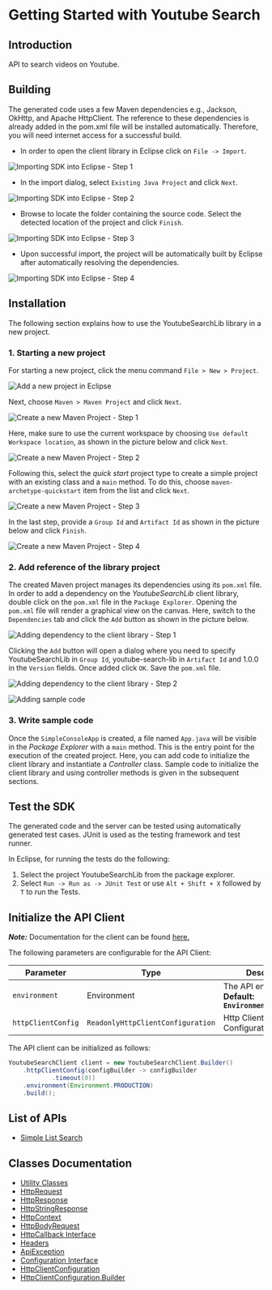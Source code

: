 
# Getting Started with Youtube Search

## Introduction

API to search videos on Youtube.

## Building

The generated code uses a few Maven dependencies e.g., Jackson, OkHttp,
and Apache HttpClient. The reference to these dependencies is already
added in the pom.xml file will be installed automatically. Therefore,
you will need internet access for a successful build.

* In order to open the client library in Eclipse click on `File -> Import`.

![Importing SDK into Eclipse - Step 1](https://apidocs.io/illustration/java?workspaceFolder=Youtube%20Search-Java&workspaceName=YoutubeSearch&projectName=YoutubeSearchLib&rootNamespace=com.googleapis.www&groupId=YoutubeSearchLib&artifactId=youtube-search-lib&version=1.0.0&step=import0)

* In the import dialog, select `Existing Java Project` and click `Next`.

![Importing SDK into Eclipse - Step 2](https://apidocs.io/illustration/java?workspaceFolder=Youtube%20Search-Java&workspaceName=YoutubeSearch&projectName=YoutubeSearchLib&rootNamespace=com.googleapis.www&groupId=YoutubeSearchLib&artifactId=youtube-search-lib&version=1.0.0&step=import1)

* Browse to locate the folder containing the source code. Select the detected location of the project and click `Finish`.

![Importing SDK into Eclipse - Step 3](https://apidocs.io/illustration/java?workspaceFolder=Youtube%20Search-Java&workspaceName=YoutubeSearch&projectName=YoutubeSearchLib&rootNamespace=com.googleapis.www&groupId=YoutubeSearchLib&artifactId=youtube-search-lib&version=1.0.0&step=import2)

* Upon successful import, the project will be automatically built by Eclipse after automatically resolving the dependencies.

![Importing SDK into Eclipse - Step 4](https://apidocs.io/illustration/java?workspaceFolder=Youtube%20Search-Java&workspaceName=YoutubeSearch&projectName=YoutubeSearchLib&rootNamespace=com.googleapis.www&groupId=YoutubeSearchLib&artifactId=youtube-search-lib&version=1.0.0&step=import3)

## Installation

The following section explains how to use the YoutubeSearchLib library in a new project.

### 1. Starting a new project

For starting a new project, click the menu command `File > New > Project`.

![Add a new project in Eclipse](https://apidocs.io/illustration/java?workspaceFolder=Youtube%20Search-Java&workspaceName=YoutubeSearch&projectName=YoutubeSearchLib&rootNamespace=com.googleapis.www&groupId=YoutubeSearchLib&artifactId=youtube-search-lib&version=1.0.0&step=createNewProject0)

Next, choose `Maven > Maven Project` and click `Next`.

![Create a new Maven Project - Step 1](https://apidocs.io/illustration/java?workspaceFolder=Youtube%20Search-Java&workspaceName=YoutubeSearch&projectName=YoutubeSearchLib&rootNamespace=com.googleapis.www&groupId=YoutubeSearchLib&artifactId=youtube-search-lib&version=1.0.0&step=createNewProject1)

Here, make sure to use the current workspace by choosing `Use default Workspace location`, as shown in the picture below and click `Next`.

![Create a new Maven Project - Step 2](https://apidocs.io/illustration/java?workspaceFolder=Youtube%20Search-Java&workspaceName=YoutubeSearch&projectName=YoutubeSearchLib&rootNamespace=com.googleapis.www&groupId=YoutubeSearchLib&artifactId=youtube-search-lib&version=1.0.0&step=createNewProject2)

Following this, select the *quick start* project type to create a simple project with an existing class and a `main` method. To do this, choose `maven-archetype-quickstart` item from the list and click `Next`.

![Create a new Maven Project - Step 3](https://apidocs.io/illustration/java?workspaceFolder=Youtube%20Search-Java&workspaceName=YoutubeSearch&projectName=YoutubeSearchLib&rootNamespace=com.googleapis.www&groupId=YoutubeSearchLib&artifactId=youtube-search-lib&version=1.0.0&step=createNewProject3)

In the last step, provide a `Group Id` and `Artifact Id` as shown in the picture below and click `Finish`.

![Create a new Maven Project - Step 4](https://apidocs.io/illustration/java?workspaceFolder=Youtube%20Search-Java&workspaceName=YoutubeSearch&projectName=YoutubeSearchLib&rootNamespace=com.googleapis.www&groupId=YoutubeSearchLib&artifactId=youtube-search-lib&version=1.0.0&step=createNewProject4)

### 2. Add reference of the library project

The created Maven project manages its dependencies using its `pom.xml` file. In order to add a dependency on the *YoutubeSearchLib* client library, double click on the `pom.xml` file in the `Package Explorer`. Opening the `pom.xml` file will render a graphical view on the canvas. Here, switch to the `Dependencies` tab and click the `Add` button as shown in the picture below.

![Adding dependency to the client library - Step 1](https://apidocs.io/illustration/java?workspaceFolder=Youtube%20Search-Java&workspaceName=YoutubeSearch&projectName=YoutubeSearchLib&rootNamespace=com.googleapis.www&groupId=YoutubeSearchLib&artifactId=youtube-search-lib&version=1.0.0&step=testProject0)

Clicking the `Add` button will open a dialog where you need to specify YoutubeSearchLib in `Group Id`, youtube-search-lib in `Artifact Id` and 1.0.0 in the `Version` fields. Once added click `OK`. Save the `pom.xml` file.

![Adding dependency to the client library - Step 2](https://apidocs.io/illustration/java?workspaceFolder=Youtube%20Search-Java&workspaceName=YoutubeSearch&projectName=YoutubeSearchLib&rootNamespace=com.googleapis.www&groupId=YoutubeSearchLib&artifactId=youtube-search-lib&version=1.0.0&step=testProject1)

![Adding sample code](https://apidocs.io/illustration/java?workspaceFolder=Youtube%20Search-Java&workspaceName=YoutubeSearch&projectName=YoutubeSearchLib&rootNamespace=com.googleapis.www&groupId=YoutubeSearchLib&artifactId=youtube-search-lib&version=1.0.0&step=testProject2)

### 3. Write sample code

Once the `SimpleConsoleApp` is created, a file named `App.java` will be visible in the *Package Explorer* with a `main` method. This is the entry point for the execution of the created project.
Here, you can add code to initialize the client library and instantiate a *Controller* class. Sample code to initialize the client library and using controller methods is given in the subsequent sections.

## Test the SDK

The generated code and the server can be tested using automatically generated test cases.
JUnit is used as the testing framework and test runner.

In Eclipse, for running the tests do the following:

1. Select the project YoutubeSearchLib from the package explorer.
2. Select `Run -> Run as -> JUnit Test` or use `Alt + Shift + X` followed by `T` to run the Tests.

## Initialize the API Client

**_Note:_** Documentation for the client can be found [here.](doc/client.md)

The following parameters are configurable for the API Client:

| Parameter | Type | Description |
|  --- | --- | --- |
| `environment` | Environment | The API environment. <br> **Default: `Environment.PRODUCTION`** |
| `httpClientConfig` | `ReadonlyHttpClientConfiguration` | Http Client Configuration instance. |

The API client can be initialized as follows:

```java
YoutubeSearchClient client = new YoutubeSearchClient.Builder()
    .httpClientConfig(configBuilder -> configBuilder
            .timeout(0))
    .environment(Environment.PRODUCTION)
    .build();
```

## List of APIs

* [Simple List Search](doc/controllers/simple-list-search.md)

## Classes Documentation

* [Utility Classes](doc/utility-classes.md)
* [HttpRequest](doc/http-request.md)
* [HttpResponse](doc/http-response.md)
* [HttpStringResponse](doc/http-string-response.md)
* [HttpContext](doc/http-context.md)
* [HttpBodyRequest](doc/http-body-request.md)
* [HttpCallback Interface](doc/http-callback-interface.md)
* [Headers](doc/headers.md)
* [ApiException](doc/api-exception.md)
* [Configuration Interface](doc/configuration-interface.md)
* [HttpClientConfiguration](doc/http-client-configuration.md)
* [HttpClientConfiguration.Builder](doc/http-client-configuration-builder.md)

